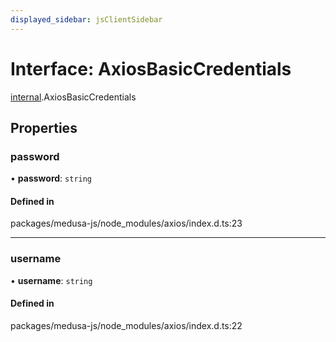 ```yaml
---
displayed_sidebar: jsClientSidebar
---
```


# Interface: AxiosBasicCredentials

[internal](../modules/internal.md).AxiosBasicCredentials

## Properties

### password

• **password**: `string`

#### Defined in

packages/medusa-js/node_modules/axios/index.d.ts:23

___

### username

• **username**: `string`

#### Defined in

packages/medusa-js/node_modules/axios/index.d.ts:22
